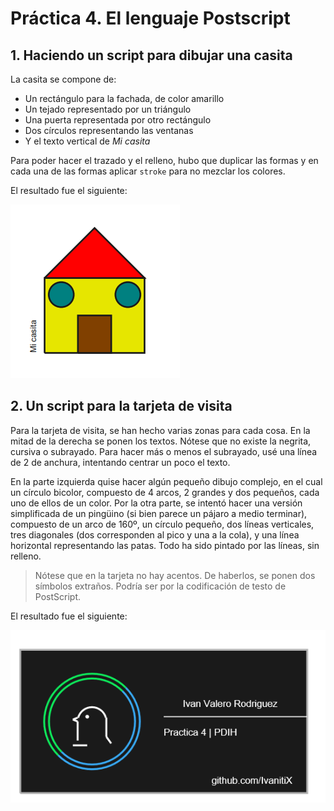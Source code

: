 # Práctica 4. El lenguaje Postscript

## 1. Haciendo un script para dibujar una casita
La casita se compone de:
- Un rectángulo para la fachada, de color amarillo
- Un tejado representado por un triángulo
- Una puerta representada por otro rectángulo
- Dos círculos representando las ventanas
- Y el texto vertical de *Mi casita*
  
Para poder hacer el trazado y el relleno, hubo que duplicar las formas y en cada una de las formas aplicar `stroke` para no mezclar los colores.

El resultado fue el siguiente:

![Casita](img/casita.png)
## 2. Un script para la tarjeta de visita
Para la tarjeta de visita, se han hecho varias zonas para cada cosa.
En la mitad de la derecha se ponen los textos. Nótese que no existe la negrita, cursiva o subrayado. Para hacer más o menos el subrayado, usé una línea de 2 de anchura, intentando centrar un poco el texto.

En la parte izquierda quise hacer algún pequeño dibujo complejo, en el cual un círculo bicolor, compuesto de 4 arcos, 2 grandes y dos pequeños, cada uno de ellos de un color. Por la otra parte, se intentó hacer una versión simplificada de un pingüino (si bien parece un pájaro a medio terminar), compuesto de un arco de 160º, un círculo pequeño, dos líneas verticales, tres diagonales (dos corresponden al pico y una a la cola), y una línea horizontal representando las patas.
Todo ha sido pintado por las líneas, sin relleno. 

>Nótese que en la tarjeta no hay acentos. De haberlos, se ponen dos símbolos extraños. Podría ser por la codificación de testo de PostScript.

El resultado fue el siguiente:

![TarjetaVisita](img/tarjetaVisitapng.png)